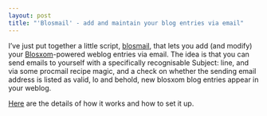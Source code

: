 ```yaml
---
layout: post
title: "'Blosmail' - add and maintain your blog entries via email"
---
```



I’ve just put together a little script, [blosmail](/~dj/blosmail), that lets you add (and modify) your [Blosxom](http://www.oreillynet.com/%7Erael/lang/perl/blosxom)-powered weblog entries via email. The idea is that you can send emails to yourself with a specifically recognisable Subject: line, and via some procmail recipe magic, and a check on whether the sending email address is listed as valid, lo and behold, new blosxom blog entries appear in your weblog.

[Here](/testwiki/Blosmail) are the details of how it works and how to set it up.


